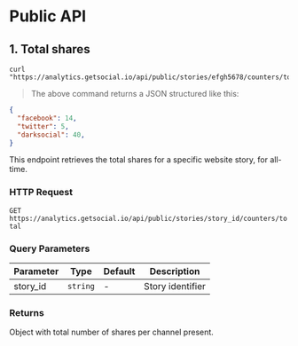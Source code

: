 # Public API

## 1. Total shares

```shell
curl "https://analytics.getsocial.io/api/public/stories/efgh5678/counters/total"
```

> The above command returns a JSON structured like this:

```json
{
  "facebook": 14,
  "twitter": 5,
  "darksocial": 40,
}
```

This endpoint retrieves the total shares for a specific website story, for all-time.


### HTTP Request

`GET https://analytics.getsocial.io/api/public/stories/story_id/counters/total`

### Query Parameters

Parameter | Type     | Default      | Description
--------- | -------- | ------------ | --------
story_id  | `string` | -            | Story identifier


### Returns

Object with total number of shares per channel present.

